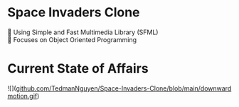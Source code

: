 # Space Invaders Clone

:space_invader: Using Simple and Fast Multimedia Library (SFML)  
:space_invader: Focuses on Object Oriented Programming  


# Current State of Affairs
![]([github.com/TedmanNguyen/Space-Invaders-Clone/blob/main/downward motion.gif](https://github.com/TedmanNguyen/Space-Invaders-Clone/blob/main/downward%20motion.gif))
